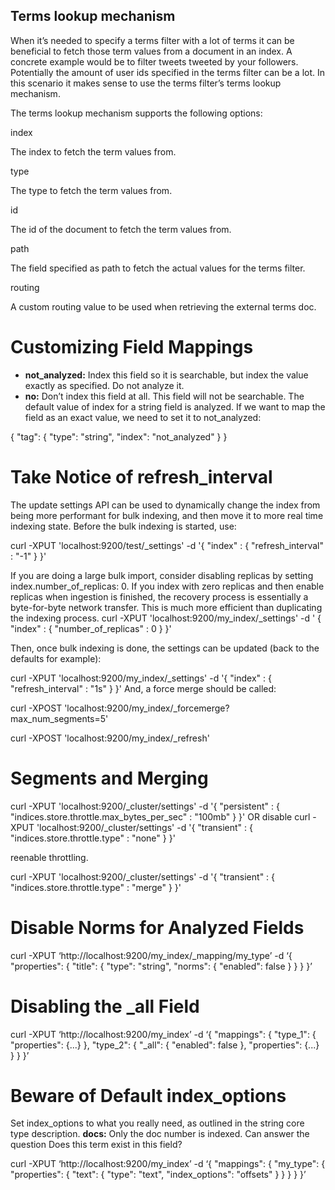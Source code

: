 ## Terms lookup mechanism

When it’s needed to specify a terms filter with a lot of terms it can be beneficial to fetch those term values from a document in an index. A concrete example would be to filter tweets tweeted by your followers. Potentially the amount of user ids specified in the terms filter can be a lot. In this scenario it makes sense to use the terms filter’s terms lookup mechanism.

The terms lookup mechanism supports the following options:

index

The index to fetch the term values from.

type

The type to fetch the term values from.

id

The id of the document to fetch the term values from.

path

The field specified as path to fetch the actual values for the terms filter.

routing

A custom routing value to be used when retrieving the external terms doc.


# Customizing Field Mappings
- **not_analyzed:** Index this field so it is searchable, but index the value exactly as specified. Do not analyze it.
- **no:** Don’t index this field at all. This field will not be searchable.
The default value of index for a string field is analyzed. If we want to map the field as an exact value, we need to set it to not_analyzed:

{
    "tag": {
        "type":     "string",
        "index":    "not_analyzed"
    }
}
# Take Notice of refresh_interval
The update settings API can be used to dynamically change the index from being more performant for bulk indexing, and then move it to more real time indexing state. Before the bulk indexing is started, use:

curl -XPUT 'localhost:9200/test/_settings' -d '{
    "index" : {
        "refresh_interval" : "-1"
    }
}'

If you are doing a large bulk import, consider disabling replicas by setting index.number_of_replicas: 0. If you index with zero replicas and then enable replicas when ingestion is finished, the recovery process is essentially a byte-for-byte network transfer. This is much more efficient than duplicating the indexing process.
curl -XPUT 'localhost:9200/my_index/_settings' -d ' {
    "index" : {
        "number_of_replicas" : 0
    }
}'

Then, once bulk indexing is done, the settings can be updated (back to the defaults for example):

curl -XPUT 'localhost:9200/my_index/_settings' -d '{
    "index" : {
        "refresh_interval" : "1s"
    } 
}'
And, a force merge should be called:

curl -XPOST 'localhost:9200/my_index/_forcemerge?max_num_segments=5'

curl -XPOST 'localhost:9200/my_index/_refresh'

# Segments and Merging
curl -XPUT 'localhost:9200/_cluster/settings' -d '{
    "persistent" : {
        "indices.store.throttle.max_bytes_per_sec" : "100mb"
    }
}'
OR disable
curl -XPUT 'localhost:9200/_cluster/settings' -d '{
    "transient" : {
        "indices.store.throttle.type" : "none" 
    }
}'

reenable throttling.

curl -XPUT 'localhost:9200/_cluster/settings' -d '{
    "transient" : {
        "indices.store.throttle.type" : "merge" 
    }
}'
# Disable Norms for Analyzed Fields
curl -XPUT ‘http://localhost:9200/my_index/_mapping/my_type’ -d ‘{
  "properties": {
    "title": {
      "type": "string",
      "norms": {
        "enabled": false
      }
    }
  }
}’

# Disabling the _all Field

curl -XPUT ‘http://localhost:9200/my_index’ -d ‘{
  "mappings": {
    "type_1": {
      "properties": {...}
    },
    "type_2": {
      "_all": {
        "enabled": false
      },
      "properties": {...}
    }
  }
}’

# Beware of Default index_options
Set index_options to what you really need, as outlined in the string core type description.
**docs:** Only the doc number is indexed. Can answer the question Does this term exist in this field?

curl -XPUT ‘http://localhost:9200/my_index’ -d ‘{
  "mappings": {
    "my_type": {
      "properties": {
        "text": {
          "type": "text",
          "index_options": "offsets"
        }
      }
    }
  }
}’

